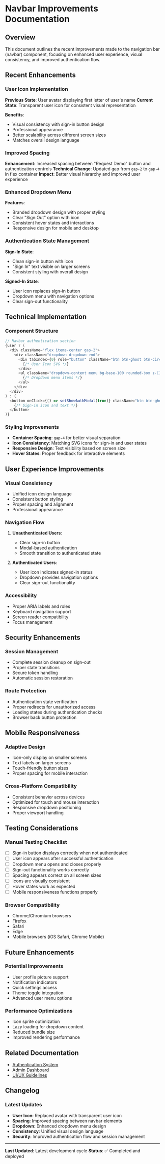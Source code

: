 # Navbar Improvements Documentation

## Overview

This document outlines the recent improvements made to the navigation bar (navbar) component, focusing on enhanced user experience, visual consistency, and improved authentication flow.

## Recent Enhancements

### User Icon Implementation

**Previous State**: User avatar displaying first letter of user's name
**Current State**: Transparent user icon for consistent visual representation

**Benefits**:

- Visual consistency with sign-in button design
- Professional appearance
- Better scalability across different screen sizes
- Matches overall design language

### Improved Spacing

**Enhancement**: Increased spacing between "Request Demo" button and authentication controls
**Technical Change**: Updated gap from `gap-2` to `gap-4` in flex container
**Impact**: Better visual hierarchy and improved user experience

### Enhanced Dropdown Menu

**Features**:

- Branded dropdown design with proper styling
- Clear "Sign Out" option with icon
- Consistent hover states and interactions
- Responsive design for mobile and desktop

### Authentication State Management

**Sign-In State**:

- Clean sign-in button with icon
- "Sign In" text visible on larger screens
- Consistent styling with overall design

**Signed-In State**:

- User icon replaces sign-in button
- Dropdown menu with navigation options
- Clear sign-out functionality

## Technical Implementation

### Component Structure

```typescript
// Navbar authentication section
{user ? (
  <div className="flex items-center gap-2">
    <div className="dropdown dropdown-end">
      <div tabIndex={0} role="button" className="btn btn-ghost btn-circle">
        {/* User Icon SVG */}
      </div>
      <ul className="dropdown-content menu bg-base-100 rounded-box z-[1] w-52 p-2 shadow">
        {/* Dropdown menu items */}
      </ul>
    </div>
  </div>
) : (
  <button onClick={() => setShowAuthModal(true)} className="btn btn-ghost">
    {/* Sign-in icon and text */}
  </button>
)}
```

### Styling Improvements

- **Container Spacing**: `gap-4` for better visual separation
- **Icon Consistency**: Matching SVG icons for sign-in and user states
- **Responsive Design**: Text visibility based on screen size
- **Hover States**: Proper feedback for interactive elements

## User Experience Improvements

### Visual Consistency

- Unified icon design language
- Consistent button styling
- Proper spacing and alignment
- Professional appearance

### Navigation Flow

1. **Unauthenticated Users**:
   - Clear sign-in button
   - Modal-based authentication
   - Smooth transition to authenticated state

2. **Authenticated Users**:
   - User icon indicates signed-in status
   - Dropdown provides navigation options
   - Clear sign-out functionality

### Accessibility

- Proper ARIA labels and roles
- Keyboard navigation support
- Screen reader compatibility
- Focus management

## Security Enhancements

### Session Management

- Complete session cleanup on sign-out
- Proper state transitions
- Secure token handling
- Automatic session restoration

### Route Protection

- Authentication state verification
- Proper redirects for unauthorized access
- Loading states during authentication checks
- Browser back button protection

## Mobile Responsiveness

### Adaptive Design

- Icon-only display on smaller screens
- Text labels on larger screens
- Touch-friendly button sizes
- Proper spacing for mobile interaction

### Cross-Platform Compatibility

- Consistent behavior across devices
- Optimized for touch and mouse interaction
- Responsive dropdown positioning
- Proper viewport handling

## Testing Considerations

### Manual Testing Checklist

- [ ] Sign-in button displays correctly when not authenticated
- [ ] User icon appears after successful authentication
- [ ] Dropdown menu opens and closes properly
- [ ] Sign-out functionality works correctly
- [ ] Spacing appears correct on all screen sizes
- [ ] Icons are visually consistent
- [ ] Hover states work as expected
- [ ] Mobile responsiveness functions properly

### Browser Compatibility

- Chrome/Chromium browsers
- Firefox
- Safari
- Edge
- Mobile browsers (iOS Safari, Chrome Mobile)

## Future Enhancements

### Potential Improvements

- User profile picture support
- Notification indicators
- Quick settings access
- Theme toggle integration
- Advanced user menu options

### Performance Optimizations

- Icon sprite optimization
- Lazy loading for dropdown content
- Reduced bundle size
- Improved rendering performance

## Related Documentation

- [Authentication System](../authentication/README.md)
- [Admin Dashboard](../admin-dashboard/README.md)
- [UI/UX Guidelines](../../05-development/README.md)

## Changelog

### Latest Updates

- **User Icon**: Replaced avatar with transparent user icon
- **Spacing**: Improved spacing between navbar elements
- **Dropdown**: Enhanced dropdown menu design
- **Consistency**: Unified visual design language
- **Security**: Improved authentication flow and session management

---

**Last Updated**: Latest development cycle
**Status**: ✅ Completed and deployed
